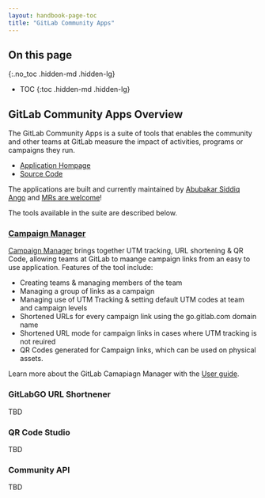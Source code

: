 ```yaml
---
layout: handbook-page-toc
title: "GitLab Community Apps"
---
```


## On this page
{:.no_toc .hidden-md .hidden-lg}

- TOC
{:toc .hidden-md .hidden-lg}

## <i class="" id="overview"></i> GitLab Community Apps Overview

The GitLab Community Apps is a suite of tools that enables the community and other teams at GitLab measure the impact of activities, programs or campaigns they run. 

- [Application Hompage](https://app.community.gitlab.com)
- [Source Code](https://gitlab.com/gitlab-com/marketing/community-relations/dev-evangelism/code/gitlab-community-app)

The applications are built and currently maintained by [Abubakar Siddiq Ango](https://gitlab.com/abuango) and [MRs are welcome](https://gitlab.com/gitlab-com/marketing/community-relations/dev-evangelism/code/gitlab-community-app#how-to-contribute)!

The tools available in the suite are described below. 

### <i class="" id="campaign-manager"></i> [Campaign Manager](/handbook/marketing/community-relations/community-apps/campaign-manager/)

[Campaign Manager](https://campaign-manager.gitlab.com) brings together UTM tracking, URL shortening & QR Code, allowing teams at GitLab to maange campaign links from an easy to use application. Features of the tool include:

- Creating teams & managing members of the team
- Managing a group of links as a campaign
- Managing use of UTM Tracking & setting default UTM codes at team and campaign levels
- Shortened URLs for every campaign link using the go.gitlab.com domain name
- Shortened URL mode for campaign links in cases where UTM tracking is not reuired
- QR Codes generated for Campaign links, which can be used on physical assets.

Learn more about the GitLab Camapiagn Manager with the [User guide](/handbook/marketing/community-relations/community-apps/campaign-manager/).



### <i class="" id="gitlab-go"></i> GitLabGO URL Shortnener

TBD



### <i class="" id="qr-studio"></i> QR Code Studio

TBD



### <i class="" id="community-api"></i> Community API

TBD


